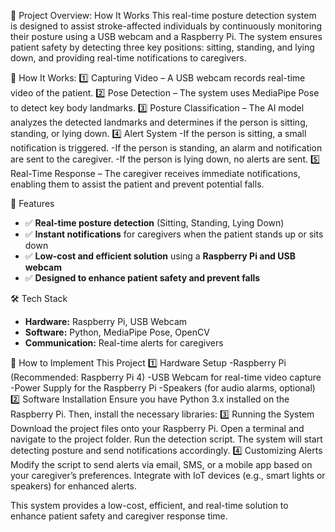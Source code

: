 📌 Project Overview: How It Works
This real-time posture detection system is designed to assist stroke-affected individuals by continuously monitoring their posture using a USB webcam and a Raspberry Pi. The system ensures patient safety by detecting three key positions: sitting, standing, and lying down, and providing real-time notifications to caregivers.

🚀 How It Works:
1️⃣ Capturing Video – A USB webcam records real-time video of the patient.
2️⃣ Pose Detection – The system uses MediaPipe Pose to detect key body landmarks.
3️⃣ Posture Classification – The AI model analyzes the detected landmarks and determines if the person is sitting, standing, or lying down.
4️⃣ Alert System
    -If the person is sitting, a small notification is triggered.
    -If the person is standing, an alarm and notification are sent to the caregiver.
    -If the person is lying down, no alerts are sent.
5️⃣ Real-Time Response – The caregiver receives immediate notifications, enabling them to assist the patient and prevent potential falls.

🎯 Features  
- ✅ **Real-time posture detection** (Sitting, Standing, Lying Down)  
- ✅ **Instant notifications** for caregivers when the patient stands up or sits down  
- ✅ **Low-cost and efficient solution** using a **Raspberry Pi and USB webcam**  
- ✅ **Designed to enhance patient safety and prevent falls**  

🛠️ Tech Stack  
- **Hardware:** Raspberry Pi, USB Webcam  
- **Software:** Python, MediaPipe Pose, OpenCV  
- **Communication:** Real-time alerts for caregivers  

🔧 How to Implement This Project
1️⃣ Hardware Setup
    -Raspberry Pi (Recommended: Raspberry Pi 4)
    -USB Webcam for real-time video capture
    -Power Supply for the Raspberry Pi
    -Speakers (for audio alarms, optional)
2️⃣ Software Installation
    Ensure you have Python 3.x installed on the Raspberry Pi. Then, install the necessary libraries:
3️⃣ Running the System
    Download the project files onto your Raspberry Pi.
    Open a terminal and navigate to the project folder.
    Run the detection script.
    The system will start detecting posture and send notifications accordingly.
4️⃣ Customizing Alerts
    Modify the script to send alerts via email, SMS, or a mobile app based on your caregiver’s preferences.
    Integrate with IoT devices (e.g., smart lights or speakers) for enhanced alerts.

This system provides a low-cost, efficient, and real-time solution to enhance patient safety and caregiver response time.
